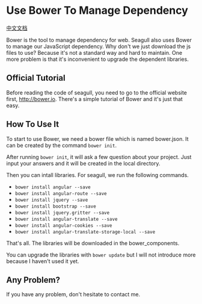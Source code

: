 
# Use Bower To Manage Dependency

[中文文档](2014-10-26-use-bower-to-manage-dependency-zh.md)

Bower is the tool to manage dependency for web. Seagull also uses Bower to manage our JavaScript dependency. Why don't we just download the js files to use? Because it's not a standard way and hard to maintain. One more problem is that it's inconvenient to upgrade the dependent libraries.

## Official Tutorial

Before reading the code of seagull, you need to go to the official website first, <http://bower.io>. There's a simple tutorial of Bower and it's just that easy.

## How To Use It

To start to use Bower, we need a bower file which is named bower.json. It can be created by the command `bower init`.

After running `bower init`, it will ask a few question about your project. Just input your answers and it will be created in the local directory.

Then you can intall libraries. For seagull, we run the following commands.

* `bower install angular --save`
* `bower install angular-route --save`
* `bower install jquery --save`
* `bower install bootstrap --save`
* `bower install jquery.gritter --save`
* `bower install angular-translate --save`
* `bower install angular-cookies --save`
* `bower install angular-translate-storage-local --save`

That's all. The libraries will be downloaded in the bower_components.

You can upgrade the libraries with `bower update` but I will not introduce more because I haven't used it yet.


## Any Problem?

If you have any problem, don't hesitate to contact me.
